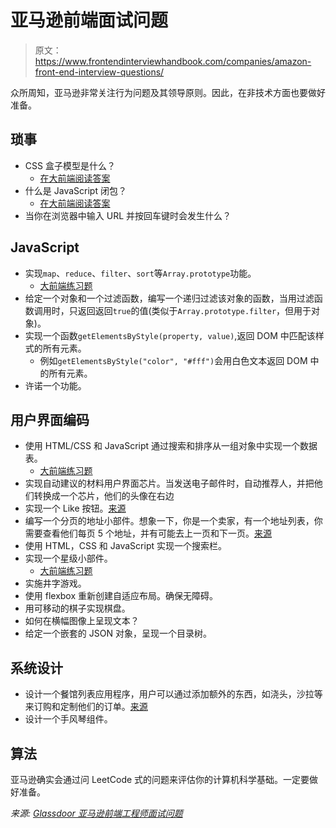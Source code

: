 # 亚马逊前端面试问题

> 原文：<https://www.frontendinterviewhandbook.com/companies/amazon-front-end-interview-questions/>



众所周知，亚马逊非常关注行为问题及其领导原则。因此，在非技术方面也要做好准备。

## 琐事[](#trivia "Direct link to heading")

*   CSS 盒子模型是什么？
    *   [在大前端阅读答案](https://www.greatfrontend.com/questions/quiz/css/explain-your-understanding-of-the-box-model-and-how-you-would-tell-the-browser-in-css-to-render-your-layout-in-different-box-models)
*   什么是 JavaScript 闭包？
    *   [在大前端阅读答案](https://www.greatfrontend.com/questions/quiz/javascript/what-is-a-closure-and-how-why-would-you-use-one)
*   当你在浏览器中输入 URL 并按回车键时会发生什么？

## JavaScript[](#javascript "Direct link to heading")

*   实现`map`、`reduce`、`filter`、`sort`等`Array.prototype`功能。
    *   [大前端练习题](https://www.greatfrontend.com/questions/coding)
*   给定一个对象和一个过滤函数，编写一个递归过滤该对象的函数，当用过滤函数调用时，只返回返回`true`的值(类似于`Array.prototype.filter`，但用于对象)。
*   实现一个函数`getElementsByStyle(property, value)`,返回 DOM 中匹配该样式的所有元素。
    *   例如`getElementsByStyle("color", "#fff")`会用白色文本返回 DOM 中的所有元素。
*   许诺一个功能。

## 用户界面编码[](#user-interface-coding "Direct link to heading")

*   使用 HTML/CSS 和 JavaScript 通过搜索和排序从一组对象中实现一个数据表。
    *   [大前端练习题](https://www.greatfrontend.com/questions/javascript/data-selection)
*   实现自动建议的材料用户界面芯片。当发送电子邮件时，自动推荐人，并把他们转换成一个芯片，他们的头像在右边
*   实现一个 Like 按钮。[来源](https://leetcode.com/discuss/interview-question/1719943/Amazon-or-Phone-Screen-or-FEE-L5-or-Like-Button)
*   编写一个分页的地址小部件。想象一下，你是一个卖家，有一个地址列表，你需要查看他们每页 5 个地址，并有可能去上一页和下一页。[来源](https://leetcode.com/discuss/interview-question/1984996/Amazon-Virtual-Onsite-April-2022-FrontEnd-Engineer-II-(L5)Vancouver-Offer)
*   使用 HTML，CSS 和 JavaScript 实现一个搜索栏。
*   实现一个星级小部件。
    *   [大前端练习题](https://www.greatfrontend.com/questions/user-interface/star-rating)
*   实施井字游戏。
*   使用 flexbox 重新创建自适应布局。确保无障碍。
*   用可移动的棋子实现棋盘。
*   如何在横幅图像上呈现文本？
*   给定一个嵌套的 JSON 对象，呈现一个目录树。

## 系统设计[](#system-design "Direct link to heading")

*   设计一个餐馆列表应用程序，用户可以通过添加额外的东西，如浇头，沙拉等来订购和定制他们的订单。[来源](https://leetcode.com/discuss/interview-question/1984996/Amazon-Virtual-Onsite-April-2022-FrontEnd-Engineer-II-(L5)Vancouver-Offer)
*   设计一个手风琴组件。

## 算法[](#algorithm "Direct link to heading")

亚马逊确实会通过问 LeetCode 式的问题来评估你的计算机科学基础。一定要做好准备。

*来源: [Glassdoor 亚马逊前端工程师面试问题](https://www.glassdoor.sg/Interview/Amazon-Front-End-Engineer-Interview-Questions-EI_IE6036.0,6_KO7,25.htm)*


